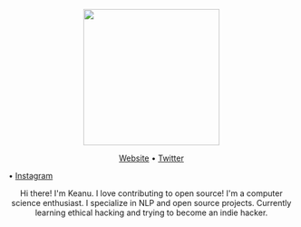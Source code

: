 <p align="center"><img width="240" src="ryuko-blink.gif" /></p>
<p align="center"><a href="https://oatlayers.wordpress.com">Website</a> • <a href="https://twitter.com/@oatlayers">Twitter</a></p> • <a href="https://www.instagram.com/oatlayers/">Instagram</a></p>

<p align="center">Hi there! I'm Keanu. I love contributing to open source! I'm a computer science enthusiast. I specialize in NLP and open source projects. Currently learning ethical hacking and trying to become an indie hacker.</p>
